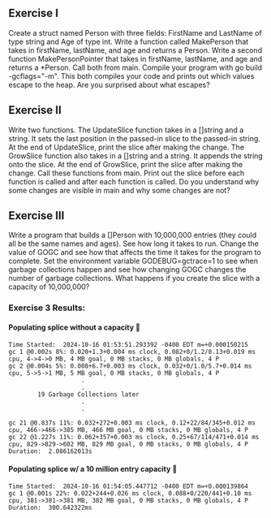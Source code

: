 ## Exercise I
Create a struct named Person with three fields: FirstName and LastName of
type string and Age of type int. Write a function called MakePerson that
takes in firstName, lastName, and age and returns a Person. Write a second
function MakePersonPointer that takes in firstName, lastName, and age and
returns a *Person. Call both from main. Compile your program with go build
-gcflags="-m". This both compiles your code and prints out which values
escape to the heap. Are you surprised about what escapes?
## Exercise II
Write two functions. The UpdateSlice function takes in a []string and a
string. It sets the last position in the passed-in slice to the passed-in string. At
the end of UpdateSlice, print the slice after making the change. The GrowSlice
function also takes in a []string and a string. It appends the string onto the
slice. At the end of GrowSlice, print the slice after making the change. Call these
functions from main. Print out the slice before each function is called and after
each function is called. Do you understand why some changes are visible in main
and why some changes are not?
## Exercise Ⅲ
Write a program that builds a []Person with 10,000,000 entries (they could all
be the same names and ages). See how long it takes to run. Change the value
of GOGC and see how that affects the time it takes for the program to complete.
Set the environment variable GODEBUG=gctrace=1 to see when garbage collections
happen and see how changing GOGC changes the number of garbage collections.
What happens if you create the slice with a capacity of 10,000,000?

### Exercise 3 Results:
#### Populating splice without a capacity 🐌
```
Time Started:  2024-10-16 01:53:51.293392 -0400 EDT m=+0.000150215
gc 1 @0.002s 8%: 0.020+1.3+0.004 ms clock, 0.082+0/1.2/0.13+0.019 ms cpu, 4->4->0 MB, 4 MB goal, 0 MB stacks, 0 MB globals, 4 P
gc 2 @0.004s 5%: 0.008+6.7+0.003 ms clock, 0.032+0/1.0/5.7+0.014 ms cpu, 5->5->1 MB, 5 MB goal, 0 MB stacks, 0 MB globals, 4 P
                    .
                    .
        19 Garbage Collections later
                    .
                    .

gc 21 @0.837s 11%: 0.032+272+0.003 ms clock, 0.12+22/84/345+0.012 ms cpu, 466->466->385 MB, 466 MB goal, 0 MB stacks, 0 MB globals, 4 P
gc 22 @1.227s 11%: 0.062+357+0.003 ms clock, 0.25+67/114/471+0.014 ms cpu, 829->829->602 MB, 829 MB goal, 0 MB stacks, 0 MB globals, 4 P
Duration:  2.086162013s
```

#### Populating splice w/ a 10 million entry capacity 🐎

```
Time Started:  2024-10-16 01:54:05.447712 -0400 EDT m=+0.000139864
gc 1 @0.001s 22%: 0.022+244+0.026 ms clock, 0.088+0/220/441+0.10 ms cpu, 381->381->381 MB, 382 MB goal, 0 MB stacks, 0 MB globals, 4 P
Duration:  300.642322ms
```

